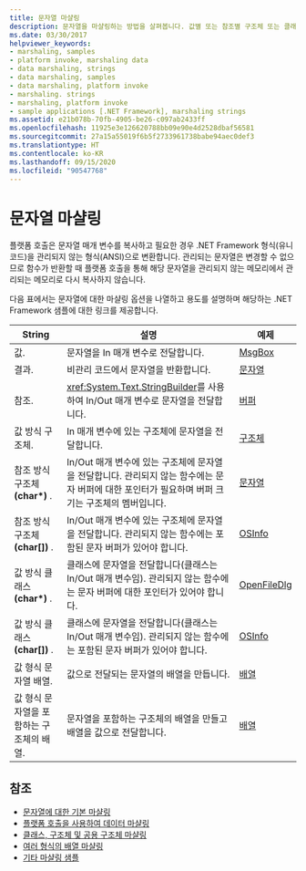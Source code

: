 ```yaml
---
title: 문자열 마샬링
description: 문자열을 마샬링하는 방법을 살펴봅니다. 값별 또는 참조별 구조체 또는 클래스에서 결과로 값별 또는 참조별 문자열을 마샬링하는 옵션 등에 대해 알아봅니다.
ms.date: 03/30/2017
helpviewer_keywords:
- marshaling, samples
- platform invoke, marshaling data
- data marshaling, strings
- data marshaling, samples
- data marshaling, platform invoke
- marshaling. strings
- marshaling, platform invoke
- sample applications [.NET Framework], marshaling strings
ms.assetid: e21b078b-70fb-4905-be26-c097ab2433ff
ms.openlocfilehash: 11925e3e126620788bb09e90e4d2528dbaf56581
ms.sourcegitcommit: 27a15a55019f6b5f2733961738babe94aec0def3
ms.translationtype: HT
ms.contentlocale: ko-KR
ms.lasthandoff: 09/15/2020
ms.locfileid: "90547768"
---
```

# <a name="marshaling-strings"></a>문자열 마샬링
플랫폼 호출은 문자열 매개 변수를 복사하고 필요한 경우 .NET Framework 형식(유니코드)을 관리되지 않는 형식(ANSI)으로 변환합니다. 관리되는 문자열은 변경할 수 없으므로 함수가 반환할 때 플랫폼 호출을 통해 해당 문자열을 관리되지 않는 메모리에서 관리되는 메모리로 다시 복사하지 않습니다.  
  
 다음 표에서는 문자열에 대한 마샬링 옵션을 나열하고 용도를 설명하며 해당하는 .NET Framework 샘플에 대한 링크를 제공합니다.  
  
|String|설명|예제|  
|------------|-----------------|------------|  
|값.|문자열을 In 매개 변수로 전달합니다.|[MsgBox](msgbox-sample.md)|  
|결과.|비관리 코드에서 문자열을 반환합니다.|[문자열](/previous-versions/dotnet/netframework-4.0/e765dyyy(v=vs.100))|  
|참조.|<xref:System.Text.StringBuilder>를 사용하여 In/Out 매개 변수로 문자열을 전달합니다.|[버퍼](/previous-versions/dotnet/netframework-4.0/x3txb6xc(v=vs.100))|  
|값 방식 구조체.|In 매개 변수에 있는 구조체에 문자열을 전달합니다.|[구조체](/previous-versions/dotnet/netframework-4.0/eadtsekz(v=vs.100))|  
|참조 방식 구조체 **(char\*)** .|In/Out 매개 변수에 있는 구조체에 문자열을 전달합니다. 관리되지 않는 함수에는 문자 버퍼에 대한 포인터가 필요하며 버퍼 크기는 구조체의 멤버입니다.|[문자열](/previous-versions/dotnet/netframework-4.0/e765dyyy(v=vs.100))|  
|참조 방식 구조체 **(char[])** .|In/Out 매개 변수에 있는 구조체에 문자열을 전달합니다. 관리되지 않는 함수에는 포함된 문자 버퍼가 있어야 합니다.|[OSInfo](/previous-versions/dotnet/netframework-4.0/795sy883(v=vs.100))|  
|값 방식 클래스 **(char\*)** .|클래스에 문자열을 전달합니다(클래스는 In/Out 매개 변수임). 관리되지 않는 함수에는 문자 버퍼에 대한 포인터가 있어야 합니다.|[OpenFileDlg](/previous-versions/dotnet/netframework-4.0/w5tyztk9(v=vs.100))|  
|값 방식 클래스 **(char[])** .|클래스에 문자열을 전달합니다(클래스는 In/Out 매개 변수임). 관리되지 않는 함수에는 포함된 문자 버퍼가 있어야 합니다.|[OSInfo](/previous-versions/dotnet/netframework-4.0/795sy883(v=vs.100))|  
|값 형식 문자열 배열.|값으로 전달되는 문자열의 배열을 만듭니다.|[배열](marshaling-different-types-of-arrays.md)|  
|값 형식 문자열을 포함하는 구조체의 배열.|문자열을 포함하는 구조체의 배열을 만들고 배열을 값으로 전달합니다.|[배열](marshaling-different-types-of-arrays.md)|  
  
## <a name="see-also"></a>참조

- [문자열에 대한 기본 마샬링](default-marshaling-for-strings.md)
- [플랫폼 호출을 사용하여 데이터 마샬링](marshaling-data-with-platform-invoke.md)
- [클래스, 구조체 및 공용 구조체 마샬링](marshaling-classes-structures-and-unions.md)
- [여러 형식의 배열 마샬링](marshaling-different-types-of-arrays.md)
- [기타 마샬링 샘플](/previous-versions/dotnet/netframework-4.0/ss9sb93t(v=vs.100))
